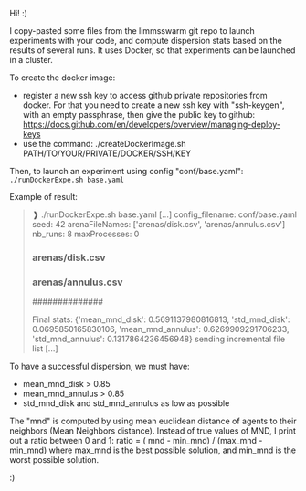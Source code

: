 Hi! :)

I copy-pasted some files from the limmsswarm git repo to launch experiments with your code, and compute dispersion stats based on the results of several runs.
It uses Docker, so that experiments can be launched in a cluster.

To create the docker image:
 - register a new ssh key to access github private repositories from docker. For that you need to create a new ssh key with "ssh-keygen", with an empty passphrase, then give the public key to github: https://docs.github.com/en/developers/overview/managing-deploy-keys
 - use the command: ./createDockerImage.sh PATH/TO/YOUR/PRIVATE/DOCKER/SSH/KEY
 
Then, to launch an experiment using config "conf/base.yaml":
`./runDockerExpe.sh base.yaml`

Example of result:

> ❱ ./runDockerExpe.sh base.yaml
> [...]
> config_filename: conf/base.yaml
> seed: 42
> arenaFileNames: ['arenas/disk.csv', 'arenas/annulus.csv']
> nb_runs: 8
> maxProcesses: 0
> 
> ### arenas/disk.csv ###
> 
> ### arenas/annulus.csv ###
> 
> ##############
> 
> Final stats:  {'mean_mnd_disk': 0.5691137980816813, 'std_mnd_disk': 0.0695850165830106, 'mean_mnd_annulus': 0.6269909291706233, 'std_mnd_annulus': 0.1317864236456948}
> sending incremental file list
> [...]

To have a successful dispersion, we must have:
 - mean_mnd_disk > 0.85
 - mean_mnd_annulus > 0.85
 - std_mnd_disk and std_mnd_annulus as low as possible

The "mnd" is computed by using mean euclidean distance of agents to their neighbors (Mean Neighbors distance). 
Instead of true values of MND, I print out a ratio between 0 and 1:
ratio = ( mnd - min_mnd) / (max_mnd - min_mnd)
where max_mnd is the best possible solution, and min_mnd is the worst possible solution.

:)
